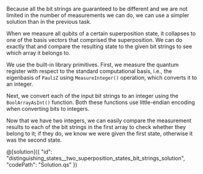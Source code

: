 Because all the bit strings are guaranteed to be different and we are not limited in the number of measurements we can do, we can use a simpler solution than in the previous task.

When we measure all qubits of a certain superposition state, it collapses to one of the basis vectors that comprised the superposition. We can do exactly that and compare the resulting state to the given bit strings to see which array it belongs to.

We use the built-in library primitives. First, we measure the quantum register with respect to the standard computational basis, i.e., the eigenbasis of `PauliZ` using `MeasureInteger()` operation, which converts it to an integer.

Next, we convert each of the input bit strings to an integer using the `BoolArrayAsInt()` function. Both these functions use little-endian encoding when converting bits to integers.

Now that we have two integers, we can easily compare the measurement results to each of the bit strings in the first array to check whether they belong to it; if they do, we know we were given the first state, otherwise it was the second state.

@[solution]({
    "id": "distinguishing_states__two_superposition_states_bit_strings_solution",
    "codePath": "Solution.qs"
})
